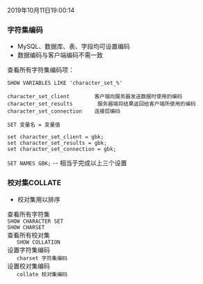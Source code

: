 
2019年10月11日19:00:14

### 字符集编码

- MySQL、数据库、表、字段均可设置编码
- 数据编码与客户端编码不需一致

查看所有字符集编码项：  

`SHOW VARIABLES LIKE 'character_set_%'`

    character_set_client        客户端向服务器发送数据时使用的编码
    character_set_results        服务器端将结果返回给客户端所使用的编码
    character_set_connection    连接层编码
    
`SET 变量名 = 变量值`

    set character_set_client = gbk;
    set character_set_results = gbk;
    set character_set_connection = gbk;

`SET NAMES GBK;`    -- 相当于完成以上三个设置 

### 校对集COLLATE
- 校对集用以排序  

查看所有字符集  
    `SHOW CHARACTER SET `    
    `SHOW CHARSET `  
查看所有校对集    
`    SHOW COLLATION  `  
设置字符集编码  
`    charset 字符集编码        `  
设置校对集编码  
`    collate 校对集编码        `